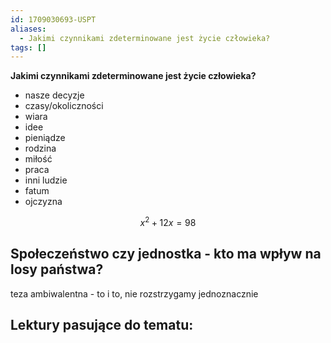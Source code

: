 ```yaml
---
id: 1709030693-USPT
aliases:
  - Jakimi czynnikami zdeterminowane jest życie człowieka?
tags: []
---
```

__Jakimi czynnikami zdeterminowane jest życie człowieka?__
- nasze decyzje
- czasy/okoliczności 
- wiara
- idee
- pieniądze 
- rodzina
- miłość
- praca
- inni ludzie
- fatum
- ojczyzna

$$x^2+12x=98$$

## Społeczeństwo czy jednostka - kto ma wpływ na losy państwa?
teza ambiwalentna - to i to, nie rozstrzygamy jednoznacznie

Lektury pasujące do tematu:
- 
